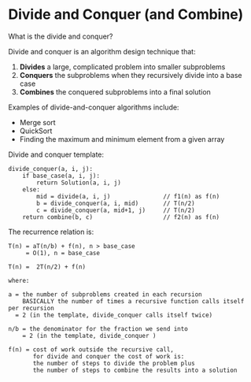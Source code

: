 # Divide and Conquer (and Combine)

What is the divide and conquer?

Divide and conquer is an algorithm design technique that:

1. **Divides** a large, complicated problem into smaller subproblems
2. **Conquers** the subproblems when they recursively divide into a base case
3. **Combines** the conquered subproblems into a final solution

Examples of divide-and-conquer algorithms include:

- Merge sort
- QuickSort
- Finding the maximum and minimum element from a given array

Divide and conquer template:

```
divide_conquer(a, i, j):
    if base_case(a, i, j):
        return Solution(a, i, j)
    else:
        mid = divide(a, i, j)               // f1(n) as f(n)
        b = divide_conquer(a, i, mid)       // T(n/2)
        c = divide_conquer(a, mid+1, j)     // T(n/2)
    return combine(b, c)                    // f2(n) as f(n)
```

The recurrence relation is:

```
T(n) = aT(n/b) + f(n), n > base_case
     = O(1), n = base_case

T(n) =  2T(n/2) + f(n)

where:

a = the number of subproblems created in each recursion
    BASICALLY the number of times a recursive function calls itself per recursion
  = 2 (in the template, divide_conquer calls itself twice)

n/b = the denominator for the fraction we send into
    = 2 (in the template, divide_conquer )

f(n) = cost of work outside the recursive call,
       for divide and conquer the cost of work is:
       the number of steps to divide the problem plus
       the number of steps to combine the results into a solution
```
